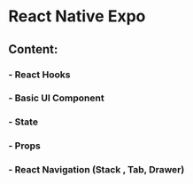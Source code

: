 # React Native Expo

## Content:

### - React Hooks
### - Basic UI Component
### - State
### - Props
### - React Navigation (Stack , Tab, Drawer)
